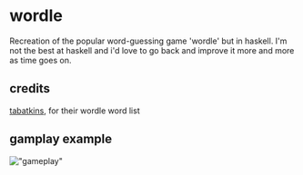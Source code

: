 # wordle
Recreation of the popular word-guessing game 'wordle' but in haskell.
I'm not the best at haskell and i'd love to go back and improve it more and more as time goes on.

## credits
[tabatkins](https://github.com/tabatkins/wordle-list), for their wordle word list

## gamplay example
!["gameplay"](https://i.imgur.com/UcsIx00.png)
